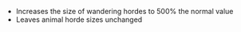 - Increases the size of wandering hordes to 500% the normal value
- Leaves animal horde sizes unchanged
